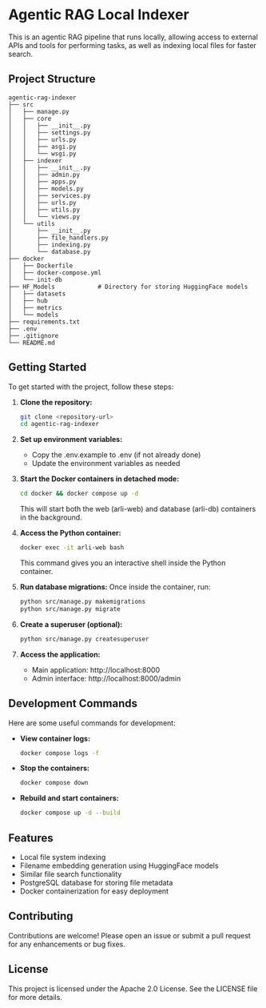 # Agentic RAG Local Indexer
This is an agentic RAG pipeline that runs locally, allowing access to external APIs and tools for performing tasks, as well as indexing local files for faster search. 

## Project Structure

```
agentic-rag-indexer
├── src
│   ├── manage.py
│   ├── core
│   │   ├── __init__.py
│   │   ├── settings.py
│   │   ├── urls.py
│   │   ├── asgi.py
│   │   └── wsgi.py
│   ├── indexer
│   │   ├── __init__.py
│   │   ├── admin.py
│   │   ├── apps.py
│   │   ├── models.py
│   │   ├── services.py
│   │   ├── urls.py
│   │   ├── utils.py
│   │   └── views.py
│   └── utils
│       ├── __init__.py
│       ├── file_handlers.py
│       ├── indexing.py
│       └── database.py
├── docker
│   ├── Dockerfile
│   ├── docker-compose.yml
│   └── init-db
├── HF_Models            # Directory for storing HuggingFace models
│   ├── datasets
│   ├── hub
│   ├── metrics
│   └── models
├── requirements.txt
├── .env
├── .gitignore
└── README.md
```

## Getting Started

To get started with the project, follow these steps:

1. **Clone the repository:**
   ```bash
   git clone <repository-url>
   cd agentic-rag-indexer
   ```

2. **Set up environment variables:**
   - Copy the .env.example to .env (if not already done)
   - Update the environment variables as needed

3. **Start the Docker containers in detached mode:**
   ```bash
   cd docker && docker compose up -d
   ```
   This will start both the web (arli-web) and database (arli-db) containers in the background.

4. **Access the Python container:**
   ```bash
   docker exec -it arli-web bash
   ```
   This command gives you an interactive shell inside the Python container.

5. **Run database migrations:**
   Once inside the container, run:
   ```bash
   python src/manage.py makemigrations
   python src/manage.py migrate
   ```

6. **Create a superuser (optional):**
   ```bash
   python src/manage.py createsuperuser
   ```

7. **Access the application:**
   - Main application: http://localhost:8000
   - Admin interface: http://localhost:8000/admin

## Development Commands

Here are some useful commands for development:

- **View container logs:**
  ```bash
  docker compose logs -f
  ```

- **Stop the containers:**
  ```bash
  docker compose down
  ```

- **Rebuild and start containers:**
  ```bash
  docker compose up -d --build
  ```

## Features

- Local file system indexing
- Filename embedding generation using HuggingFace models
- Similar file search functionality
- PostgreSQL database for storing file metadata
- Docker containerization for easy deployment

## Contributing

Contributions are welcome! Please open an issue or submit a pull request for any enhancements or bug fixes.

## License

This project is licensed under the Apache 2.0 License. See the LICENSE file for more details.